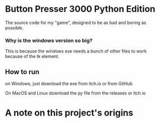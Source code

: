 # Button Presser 3000 Python Edition
 The source code for my "game", designed to be as bad and boring as possible.
 
 ### Why is the windows version so big?

 This is because the windows exe needs a bunch of other files to work because of the tk element.

## How to run

on Windows, just download the exe from itch.io or from GitHub

On MacOS and Linux download the py file from the releases or itch.io

# A note on this project's origins

